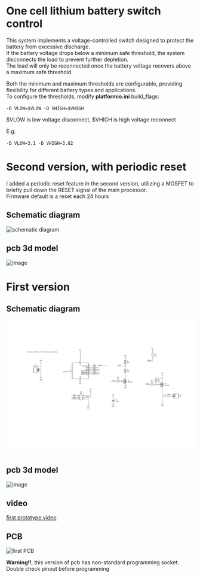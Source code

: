 # One cell lithium battery switch control 

This system implements a voltage-controlled switch designed to protect the battery from excessive discharge. \
If the battery voltage drops below a minimum safe threshold, the system disconnects the load to prevent further depletion. \
The load will only be reconnected once the battery voltage recovers above a maximum safe threshold.

Both the minimum and maximum thresholds are configurable, providing flexibility for different battery types and applications.\
To configure the thresholds, modify **platformio.ini** build_flags:

`-D VLOW=$VLOW -D VHIGH=$VHIGH`

$VLOW is low voltage disconnect, $VHIGH is high voltage reconnect

E.g. 

`-D VLOW=3.1 -D VHIGH=3.82`


# Second version, with periodic reset
I added a periodic reset feature in the second version, utilizing a MOSFET to briefly pull down the RESET signal of the main processor.\
Firmware default is a reset each 24 hours

## Schematic diagram
![schematic diagram](https://github.com/user-attachments/assets/02e85fed-28e0-4027-a678-af4b723c1b3a)

## pcb 3d model
![image](https://github.com/user-attachments/assets/5aae3512-722c-4964-b96a-51b669fd800a)


# First version
## Schematic diagram
![schematic diagram](tinybms.png)

## pcb 3d model
![image](https://github.com/user-attachments/assets/e9e6ac01-f1af-419d-802d-0e3b83629764)

## video
[first prototype video](https://www.youtube.com/watch?v=vm5XbdbVL_Y)

## PCB
![first PCB](https://github.com/user-attachments/assets/c3d5bb65-e20c-4ee7-ad5e-f71f9faf53b6)

**Warning!!**, this version of pcb has non-standard programming socket.\
Double check pinout before programming
